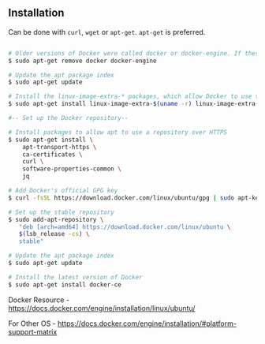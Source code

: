 ## Installation
Can be done with `curl`, `wget` or `apt-get`. `apt-get` is preferred.

```bash

# Older versions of Docker were called docker or docker-engine. If these are installed, uninstall them
$ sudo apt-get remove docker docker-engine

# Update the apt package index
$ sudo apt-get update

# Install the linux-image-extra-* packages, which allow Docker to use the aufs storage drivers.
$ sudo apt-get install linux-image-extra-$(uname -r) linux-image-extra-virtual

#-- Set up the Docker repository--

# Install packages to allow apt to use a repository over HTTPS
$ sudo apt-get install \
    apt-transport-https \
    ca-certificates \
    curl \
    software-properties-common \
    jq

# Add Docker's official GPG key
$ curl -fsSL https://download.docker.com/linux/ubuntu/gpg | sudo apt-key add -

# Set up the stable repository
$ sudo add-apt-repository \
   "deb [arch=amd64] https://download.docker.com/linux/ubuntu \
   $(lsb_release -cs) \
   stable"

# Update the apt package index
$ sudo apt-get update

# Install the latest version of Docker
$ sudo apt-get install docker-ce
```

Docker Resource - https://docs.docker.com/engine/installation/linux/ubuntu/

For Other OS - https://docs.docker.com/engine/installation/#platform-support-matrix
